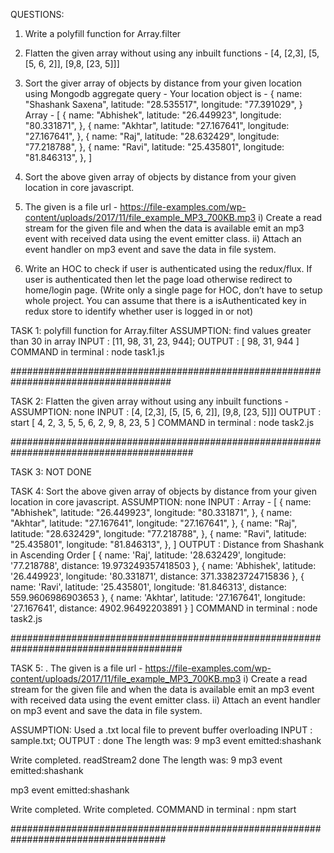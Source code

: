 QUESTIONS:

1. Write a polyfill function for Array.filter

2. Flatten the given array without using any inbuilt functions -
[4, [2,3], [5, [5, 6, 2]], [9,8, [23, 5]]]

3. Sort the giver array of objects by distance from your given location using Mongodb aggregate
query -
Your location object is -
 {
 name: "Shashank Saxena",
 latitude: "28.535517",
 longitude: "77.391029",
 }
Array -
[
 {
 name: "Abhishek",
 latitude: "26.449923",
 longitude: "80.331871",
 },
 {
 name: "Akhtar",
 latitude: "27.167641",
 longitude: "27.167641",
 },
 {
 name: "Raj",
 latitude: "28.632429",
 longitude: "77.218788",
 },
 {
 name: "Ravi",
 latitude: "25.435801",
 longitude: "81.846313",
 },
]

4. Sort the above given array of objects by distance from your given location in core javascript.

5. The given is a file url -
https://file-examples.com/wp-content/uploads/2017/11/file_example_MP3_700KB.mp3
i) Create a read stream for the given file and when the data is available emit an mp3 event with
received data using the event emitter class.
ii) Attach an event handler on mp3 event and save the data in file system.

6. Write an HOC to check if user is authenticated using the redux/flux. If user is authenticated then
let the page load otherwise redirect to home/login page.
(Write only a single page for HOC, don’t have to setup whole project. You can assume that there is
a isAuthenticated key in redux store to identify whether user is logged in or not)





















TASK 1: polyfill function for Array.filter
ASSUMPTION: find values greater than 30 in array
INPUT : [11, 98, 31, 23, 944];
OUTPUT : [ 98, 31, 944 ]
COMMAND in terminal : node task1.js

#####################################################################################

TASK 2: Flatten the given array without using any inbuilt functions -
ASSUMPTION: none
INPUT : [4, [2,3], [5, [5, 6, 2]], [9,8, [23, 5]]]
OUTPUT : start [
  4, 2, 3, 5,  5,
  6, 2, 9, 8, 23,
  5
]
COMMAND in terminal : node task2.js

#########################################################################################

TASK 3: NOT DONE


TASK 4: Sort the above given array of objects by distance from your given location in core javascript.
ASSUMPTION: none
INPUT : Array -
[
 {
 name: "Abhishek",
 latitude: "26.449923",
 longitude: "80.331871",
 },
 {
 name: "Akhtar",
 latitude: "27.167641",
 longitude: "27.167641",
 },
 {
 name: "Raj",
 latitude: "28.632429",
 longitude: "77.218788",
 },
 {
 name: "Ravi",
 latitude: "25.435801",
 longitude: "81.846313",
 },
]
OUTPUT : Distance from Shashank in Ascending Order [
  {
    name: 'Raj',
    latitude: '28.632429',
    longitude: '77.218788',
    distance: 19.973249357418503
  },
  {
    name: 'Abhishek',
    latitude: '26.449923',
    longitude: '80.331871',
    distance: 371.33823724715836
  },
  {
    name: 'Ravi',
    latitude: '25.435801',
    longitude: '81.846313',
    distance: 559.9606986903653
  },
  {
    name: 'Akhtar',
    latitude: '27.167641',
    longitude: '27.167641',
    distance: 4902.96492203891
  }
]
COMMAND in terminal : node task2.js


#######################################################################################

TASK 5: . The given is a file url -
https://file-examples.com/wp-content/uploads/2017/11/file_example_MP3_700KB.mp3
i) Create a read stream for the given file and when the data is available emit an mp3 event with
received data using the event emitter class.
ii) Attach an event handler on mp3 event and save the data in file system.

ASSUMPTION: Used a .txt local file to prevent buffer overloading 
INPUT : sample.txt;
OUTPUT : done
The length was: 9
mp3 event emitted:shashank

Write completed.
readStream2
done
The length was: 9
mp3 event emitted:shashank

mp3 event emitted:shashank

Write completed.
Write completed.
COMMAND in terminal : npm start

####################################################################################